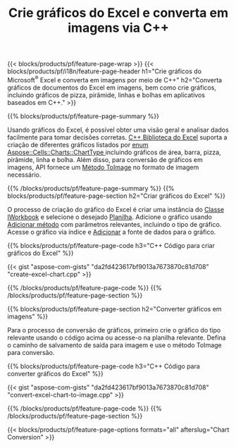 ﻿---
title: Crie gráficos do Excel e converta em imagens via C++
url: /pt/cpp/chart/
description: C++ código-fonte para desenhar e converter gráfico ou diagrama no Microsoft Excel usando a biblioteca C++
---
{{< blocks/products/pf/feature-page-wrap >}}
{{< blocks/products/pf/i18n/feature-page-header h1="Crie gráficos do Microsoft<sup>&reg;</sup> Excel e converta em imagens por meio de C++" h2="Converta gráficos de documentos do Excel em imagens, bem como crie gráficos, incluindo gráficos de pizza, pirâmide, linhas e bolhas em aplicativos baseados em C++." >}}

{{% blocks/products/pf/feature-page-summary %}}

Usando gráficos do Excel, é possível obter uma visão geral e analisar dados facilmente para tomar decisões corretas. [C++ Biblioteca do Excel](/cells/cpp/) suporta a criação de diferentes gráficos listados por [enum Aspose::Cells::Charts::ChartType
](https://apireference.aspose.com/cells/cpp/namespace/aspose.cells.charts#a2f17e69bcefc754569019185d0621b70) incluindo gráficos de área, barra, pizza, pirâmide, linha e bolha. Além disso, para conversão de gráficos em imagens, API fornece um [Método ToImage](https://apireference.aspose.com/cells/cpp/class/aspose.cells.charts.i_sparkline#a28d76dd585c48366e1657f2982722ddb) no formato de imagem necessário.

{{% /blocks/products/pf/feature-page-summary %}}
{{% blocks/products/pf/feature-page-section h2="Criar gráficos do Excel" %}}

O processo de criação do gráfico do Excel é criar uma instância do [Classe IWorkbook](https://apireference.aspose.com/cells/cpp/class/aspose.cells.i_workbook) e selecione o desejado [Planilha](https://apireference.aspose.com/cells/cpp/class/aspose.cells.i_worksheet_collection#a5574d624796043233420d0e0459ccc43). Adicione o gráfico usando [Adicionar método](https://apireference.aspose.com/cells/cpp/class/aspose.cells.charts.i_chart_collection#ab7e8cce835c251a4682605299a6aa068) com parâmetros relevantes, incluindo o tipo de gráfico. Acesse o gráfico via índice e [Adicionar](https://apireference.aspose.com/cells/cpp/class/aspose.cells.charts.i_series_collection#a8f4dc4d883f32f65b1fb673e2aa7862f) a fonte de dados para o gráfico.

{{% blocks/products/pf/feature-page-code h3="C++ Código para criar gráficos do Excel" %}}

{{< gist "aspose-com-gists" "da2fd423617bf9013a7673870c81d708" "create-excel-chart.cpp" >}}

{{% /blocks/products/pf/feature-page-code %}}
{{% /blocks/products/pf/feature-page-section %}}

{{% blocks/products/pf/feature-page-section h2="Converter gráficos em imagens" %}}


Para o processo de conversão de gráficos, primeiro crie o gráfico do tipo relevante usando o código acima ou acesse-o na planilha relevante. Defina o caminho de salvamento de saída para imagem e use o método ToImage para conversão.

 
{{% blocks/products/pf/feature-page-code h3="C++ Código para converter gráficos do Excel" %}}

{{< gist "aspose-com-gists" "da2fd423617bf9013a7673870c81d708" "convert-excel-chart-to-image.cpp" >}}

{{% /blocks/products/pf/feature-page-code %}}
{{% /blocks/products/pf/feature-page-section %}}

{{< blocks/products/pf/feature-page-options formats="all" afterslug="Chart Conversion" >}}